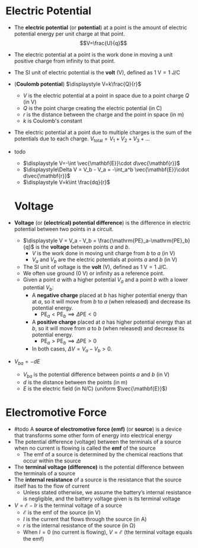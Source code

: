 # Electric Potential

- The **electric potential** (or **potential**) at a point is the amount of electric potential energy per unit charge at that point. $$V=\frac{U}{q}$$
- The electric potential at a point is the work done in moving a unit positive charge from infinity to that point.
- The SI unit of electric potential is the **volt** (V), defined as $\mathsf{1\ V = 1\ J/C}$
- (**Coulomb potential**) $\displaystyle V=k\frac{Q}{r}$
	- $V$ is the electric potential at a point in space due to a point charge $Q$ (in $\mathsf{V}$)
	- $Q$ is the point charge creating the electric potential (in $\mathsf{C}$)
	- $r$ is the distance between the charge and the point in space (in $\mathsf{m}$)
	- $k$ is Coulomb's constant
- The electric potential at a point due to multiple charges is the sum of the potentials due to each charge. $V_{\text{total}}=V_1+V_2+V_3+...$


- todo
	- $\displaystyle V=-\int \vec{\mathbf{E}}\cdot d\vec{\mathbf{r}}$
	- $\displaystyle\Delta V = V_b - V_a = -\int_a^b \vec{\mathbf{E}}\cdot d\vec{\mathbf{r}}$
	- $\displaystyle V=k\int \frac{dq}{r}$


  # Voltage

- **Voltage** (or **(electrical) potential difference**) is the difference in electric potential between two points in a circuit.
	- $\displaystyle V = V_a - V_b = \frac{\mathrm{PE}_a-\mathrm{PE}_b}{q}$ is the **voltage** between points $a$ and $b$.
		- $V$ is the work done in moving unit charge from $b$ to $a$ (in $\mathsf{V}$)
		- $V_a$ and $V_b$ are the electric potentials at points $a$ and $b$ (in $\mathsf{V}$)
	- The SI unit of voltage is the **volt** (V), defined as $\mathsf{1\ V = 1\ J/C}$.
	- We often use ground (0 V) or infinity as a reference point.
	- Given a point $a$ with a higher potential $V_a$ and a point $b$ with a lower potential $V_b$:
		- A **negative charge** placed at $b$ has higher potential energy than at $a$, so it will move from $b$ to $a$ (when released) and decrease its potential energy.
			- $\mathrm{PE}_a < \mathrm{PE}_b \implies \Delta \mathrm{PE} < 0$
		- A **positive charge** placed at $a$ has higher potential energy than at $b$, so it will move from $a$ to $b$ (when released) and decrease its potential energy.
			- $\mathrm{PE}_a > \mathrm{PE}_b \implies \Delta \mathrm{PE} > 0$
		- In both cases, $\Delta V = V_a - V_b > 0$.

- $V_{ba}=-dE$ 
	- $V_{ba}$ is the potential difference between points $a$ and $b$ (in $\mathsf{V}$)
	- $d$ is the distance between the points (in $\mathsf{m}$)
	- $E$ is the electric field (in $\mathsf{N/C}$) (uniform $\vec{\mathbf{E}}$)


# Electromotive Force

- #todo A **source of electromotive force (emf)** (or **source**) is a device that transforms some other form of energy into electrical energy
- The potential difference (voltage) between the terminals of a source when no current is flowing is called the **emf** of the source 
	- The emf of a source is determined by the chemical reactions that occur within the source
- The **terminal voltage (difference)** is the potential difference between the terminals of a source
- The **internal resistance** of a source is the resistance that the source itself has to the flow of current
	- Unless stated otherwise, we assume the battery’s internal resistance is negligible, and the battery voltage given is its terminal voltage
- $V=\mathcal{E}-Ir$ is the terminal voltage of a source
	- $\mathcal{E}$ is the emf of the source (in $\mathsf{V}$)
	- $I$ is the current that flows through the source (in $\mathsf{A}$)
	- $r$ is the internal resistance of the source (in $\mathsf{\Omega}$)
	- When $I=0$ (no current is flowing), $V=\mathcal{E}$ (the terminal voltage equals the emf)

